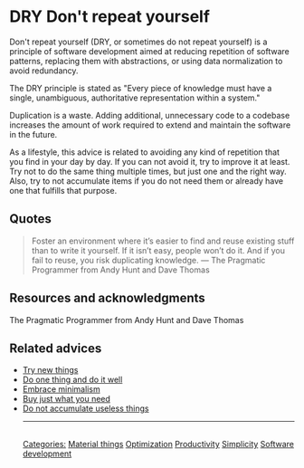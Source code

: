 # DRY Don't repeat yourself

Don't repeat yourself (DRY, or sometimes do not repeat yourself) is a principle of software development aimed at reducing repetition of software patterns, replacing them with abstractions, or using data normalization to avoid redundancy.

The DRY principle is stated as "Every piece of knowledge must have a single, unambiguous, authoritative representation within a system."

Duplication is a waste. Adding additional, unnecessary code to a codebase increases the amount of work required to extend and maintain the software in the future.
 
As a lifestyle, this advice is related to avoiding any kind of repetition that you find in your day by day. If you can not avoid it, try to improve it at least. Try not to do the same thing multiple times, but just one and the right way. Also, try to not accumulate items if you do not need them or already have one that fulfills that purpose.

## Quotes

> Foster an environment where it’s easier to find and reuse existing stuff than to write it yourself. If it isn’t easy, people won’t do it. And if you fail to reuse, you risk duplicating knowledge. ― The Pragmatic Programmer from Andy Hunt and Dave Thomas

## Resources and acknowledgments

The Pragmatic Programmer from Andy Hunt and Dave Thomas

## Related advices

- [Try new things](../Try%20new%20things/index.md)
- [Do one thing and do it well](../Do%20one%20thing%20and%20do%20it%20well/index.md)
- [Embrace minimalism](../Embrace%20minimalism/index.md)
- [Buy just what you need](../Buy%20just%20what%20you%20need/index.md)
- [Do not accumulate useless things](../Do%20not%20accumulate%20useless%20things/index.md)<hr/><br/>[Categories:](Categories/index.md) [Material things](Categories/Material%20things.md) [Optimization](Categories/Optimization.md) [Productivity](Categories/Productivity.md) [Simplicity](Categories/Simplicity.md) [Software development](Categories/Software%20development.md)